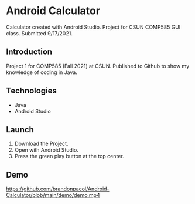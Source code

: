 # Android Calculator
Calculator created with Android Studio. Project for CSUN COMP585 GUI class. Submitted 9/17/2021.

## Introduction
Project 1 for COMP585 (Fall 2021) at CSUN. Published to Github to show my knowledge of coding in Java.

## Technologies
- Java
- Android Studio

## Launch
1. Download the Project.
2. Open with Android Studio.
3. Press the green play button at the top center.

## Demo
https://github.com/brandonpacol/Android-Calculator/blob/main/demo/demo.mp4
